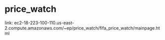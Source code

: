 # price_watch

link: ec2-18-223-100-110.us-east-2.compute.amazonaws.com/~ep/price_watch/fifa_price_watch/mainpage.html
